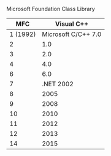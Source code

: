 Microsoft Foundation Class Library

| MFC      | Visual C++          |
| -------- | ------------------- |
| 1 (1992) | Microsoft C/C++ 7.0 |
| 2        | 1.0                 |
| 3        | 2.0                 |
| 4        | 4.0                 |
| 6        | 6.0                 |
| 7        | .NET 2002           |
| 8        | 2005                |
| 9        | 2008                |
| 10       | 2010                |
| 11       | 2012                |
| 12       | 2013                |
| 14       | 2015                |